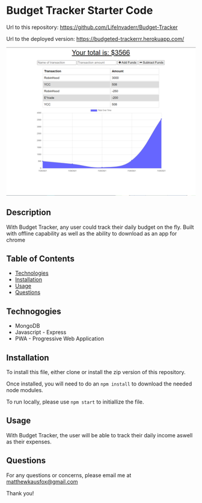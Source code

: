 # Budget Tracker Starter Code
Url to this repository: https://github.com/LifeInvaderr/Budget-Tracker

Url to the deployed version: https://budgeted-trackerrr.herokuapp.com/

![Budget Tracker Webpage](images/webpage.png)

## Description
With Budget Tracker, any user could track their daily budget on the fly. Built with offline capability as well as the ability to download as an app for chrome

## Table of Contents
* [Technologies](#technologies)
* [Installation](#installation)
* [Usage](#usage)
* [Questions](#questions)

## Technogogies
* MongoDB
* Javascript - Express
* PWA - Progressive Web Application


## Installation
To install this file, either clone or install the zip version of this repository.

Once installed, you will need to do an `npm install` to download the needed node modules.

To run locally, please use `npm start` to initiallize the file.

## Usage
With Budget Tracker, the user will be able to track their daily income aswell as their expenses.

## Questions
For any questions or concerns, please email me at matthewkausfox@gmail.com

Thank you!
